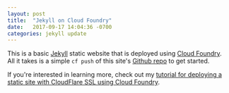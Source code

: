 ```yaml
---
layout: post
title:  "Jekyll on Cloud Foundry"
date:   2017-09-17 14:04:36 -0700
categories: jekyll update
---
```

This is a basic [Jekyll](https://jekyllrb.com/) static website that is deployed using [Cloud Foundry](https://cloudfoundry.org/). All it takes is a simple `cf push`  of this site's [Github repo](https://github.com/tcdowney/jekyll-cf-static-site-example) to get started.

If you're interested in learning more, check out my [tutorial for deploying a static site with CloudFlare SSL using Cloud Foundry](https://downey.io/blog/how-to-deploy-static-site-cloud-foundry/).

